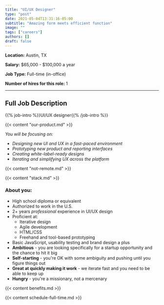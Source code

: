 ```yaml
---
title: "UI/UX Designer"
type: "post"
date: 2021-05-04T13:31:16-05:00
subtitle: "Amazing form meets efficient function"
image: ""
tags: ["careers"]
authors: []
draft: false
---
```


**Location:** Austin, TX

**Salary:** $65,000 - $100,000 a year

**Job Type:** Full-time (in-office)

**Number of hires for this role:** 1

---

## Full Job Description

{{% job-intro %}}UI/UX designer{{% /job-intro %}}

{{< content "our-product.md" >}}

*You will be focusing on:*
- *Designing new UI and UX in a fast-paced environment*
- *Prototyping new product and reporting interfaces*
- *Creating white-label-ready designs*
- *Iterating and simplifying UX across the platform*

{{< content "not-remote.md" >}}

{{< content "stack.md" >}}

### About you:

- High school diploma or equivalent
- Authorized to work in the U.S.
- 2+ years *professional* experience in UI/UX design
- Proficient at:
  - Iterative design
  - Agile development
  - HTML/CSS
  - Freehand and tool-based prototyping
- Basic JavaScript, usability testing and brand design a plus
- **Ambitious** - you are looking specifically for a startup opportunity and the chance to hit it big
- **Self-starting** - you're OK with some ambiguity and pushing until you figure things out
- **Great at quickly making it work** - we iterate fast and you need to be able to keep up
- **Hungry** - you're a missionary, not a mercenary

{{< content benefits.md >}}

{{< content schedule-full-time.md >}}

